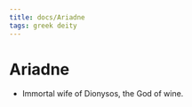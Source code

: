 ```yaml
---
title: docs/Ariadne
tags: greek deity
---
```


# Ariadne 
- Immortal wife of Dionysos, the God of wine.